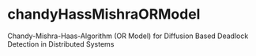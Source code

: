 # chandyHassMishraORModel
Chandy-Mishra-Haas-Algorithm (OR Model) for Diffusion Based Deadlock Detection in Distributed Systems
